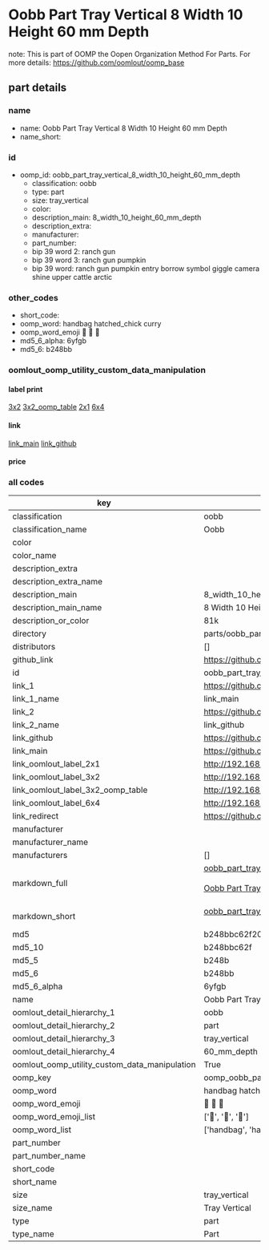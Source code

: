 # Oobb Part Tray Vertical 8 Width 10 Height 60 mm Depth  

note: This is part of OOMP the Oopen Organization Method For Parts. For more details: https://github.com/oomlout/oomp_base

##  part details
  







### name
* name: Oobb Part Tray Vertical 8 Width 10 Height 60 mm Depth
* name_short: 
### id
* oomp_id: oobb_part_tray_vertical_8_width_10_height_60_mm_depth
  * classification: oobb
  * type: part
  * size: tray_vertical
  * color: 
  * description_main: 8_width_10_height_60_mm_depth
  * description_extra: 
  * manufacturer: 
  * part_number: 
  * bip 39 word 2: ranch gun
  * bip 39 word 3: ranch gun pumpkin
  * bip 39 word: ranch gun pumpkin entry borrow symbol giggle camera shine upper cattle arctic

### other_codes
* short_code: 
* oomp_word: handbag hatched_chick curry
* oomp_word_emoji :handbag: :hatched_chick: :curry:
* md5_6_alpha: 6yfgb
* md5_6: b248bb






### oomlout_oomp_utility_custom_data_manipulation
#### label print
[3x2](http://192.168.1.245:1112/?label=oomp%206yfgb)
[3x2_oomp_table](http://192.168.1.108:1112/?label=oomp%206yfgb)
[2x1](http://192.168.1.242:1112/?label=oomp%206yfgb)
[6x4](http://192.168.1.55:1112/?label=oomp%206yfgb)    

#### link

[link_main](https://github.com/oomlout/oomlout_oomp_version_1_messy/tree/main/parts/oobb_part_tray_vertical_8_width_10_height_60_mm_depth) [link_github](https://github.com/oomlout/oomlout_oomp_version_1_messy/tree/main/parts/oobb_part_tray_vertical_8_width_10_height_60_mm_depth)                             

#### price







### all codes 
| key | value |  
| --- | --- |  
| classification | oobb |  
| classification_name | Oobb |  
| color |  |  
| color_name |  |  
| description_extra |  |  
| description_extra_name |  |  
| description_main | 8_width_10_height_60_mm_depth |  
| description_main_name | 8 Width 10 Height 60 mm Depth |  
| description_or_color | 81k |  
| directory | parts/oobb_part_tray_vertical_8_width_10_height_60_mm_depth |  
| distributors | [] |  
| github_link | https://github.com/oomlout/oomlout_oomp_part_src/tree/main/parts/oobb_part_tray_vertical_8_width_10_height_60_mm_depth |  
| id | oobb_part_tray_vertical_8_width_10_height_60_mm_depth |  
| link_1 | https://github.com/oomlout/oomlout_oomp_version_1_messy/tree/main/parts/oobb_part_tray_vertical_8_width_10_height_60_mm_depth |  
| link_1_name | link_main |  
| link_2 | https://github.com/oomlout/oomlout_oomp_version_1_messy/tree/main/parts/oobb_part_tray_vertical_8_width_10_height_60_mm_depth |  
| link_2_name | link_github |  
| link_github | https://github.com/oomlout/oomlout_oomp_version_1_messy/tree/main/parts/oobb_part_tray_vertical_8_width_10_height_60_mm_depth |  
| link_main | https://github.com/oomlout/oomlout_oomp_version_1_messy/tree/main/parts/oobb_part_tray_vertical_8_width_10_height_60_mm_depth |  
| link_oomlout_label_2x1 | http://192.168.1.242:1112/?label=oomp%206yfgb |  
| link_oomlout_label_3x2 | http://192.168.1.245:1112/?label=oomp%206yfgb |  
| link_oomlout_label_3x2_oomp_table | http://192.168.1.108:1112/?label=oomp%206yfgb |  
| link_oomlout_label_6x4 | http://192.168.1.55:1112/?label=oomp%206yfgb |  
| link_redirect | https://github.com/oomlout/oomlout_oomp_version_1_messy/tree/main/parts/oobb_part_tray_vertical_8_width_10_height_60_mm_depth |  
| manufacturer |  |  
| manufacturer_name |  |  
| manufacturers | [] |  
| markdown_full | [oobb_part_tray_vertical_8_width_10_height_60_mm_depth](none)<br>[](none)<br>[Oobb Part Tray Vertical 8 Width 10 Height 60 Mm Depth](none)<br><br> |  
| markdown_short | [oobb_part_tray_vertical_8_width_10_height_60_mm_depth](none)<br><br> |  
| md5 | b248bbc62f20ac3f718d04bb5b59fd8c |  
| md5_10 | b248bbc62f |  
| md5_5 | b248b |  
| md5_6 | b248bb |  
| md5_6_alpha | 6yfgb |  
| name | Oobb Part Tray Vertical 8 Width 10 Height 60 mm Depth |  
| oomlout_detail_hierarchy_1 | oobb |  
| oomlout_detail_hierarchy_2 | part |  
| oomlout_detail_hierarchy_3 | tray_vertical |  
| oomlout_detail_hierarchy_4 | 60_mm_depth |  
| oomlout_oomp_utility_custom_data_manipulation | True |  
| oomp_key | oomp_oobb_part_tray_vertical_8_width_10_height_60_mm_depth |  
| oomp_word | handbag hatched_chick curry |  
| oomp_word_emoji | :handbag: :hatched_chick: :curry: |  
| oomp_word_emoji_list | [':handbag:', ':hatched_chick:', ':curry:'] |  
| oomp_word_list | ['handbag', 'hatched_chick', 'curry'] |  
| part_number |  |  
| part_number_name |  |  
| short_code |  |  
| short_name |  |  
| size | tray_vertical |  
| size_name | Tray Vertical |  
| type | part |  
| type_name | Part |  
